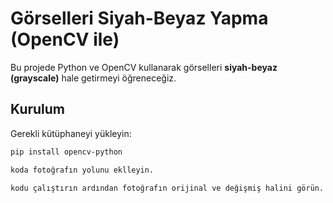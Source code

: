 # Görselleri Siyah-Beyaz Yapma (OpenCV ile)

Bu projede Python ve OpenCV kullanarak görselleri **siyah-beyaz (grayscale)** hale getirmeyi öğreneceğiz.  

## Kurulum

Gerekli kütüphaneyi yükleyin:

```bash
pip install opencv-python

koda fotoğrafın yolunu eklleyin.

kodu çalıştırın ardından fotoğrafın orijinal ve değişmiş halini görün.

